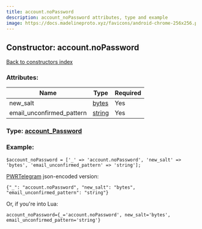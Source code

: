 ```yaml
---
title: account.noPassword
description: account_noPassword attributes, type and example
image: https://docs.madelineproto.xyz/favicons/android-chrome-256x256.png
---
```

## Constructor: account.noPassword  
[Back to constructors index](index.md)



### Attributes:

| Name     |    Type       | Required |
|----------|---------------|----------|
|new\_salt|[bytes](../types/bytes.md) | Yes|
|email\_unconfirmed\_pattern|[string](../types/string.md) | Yes|



### Type: [account\_Password](../types/account_Password.md)


### Example:

```
$account_noPassword = ['_' => 'account.noPassword', 'new_salt' => 'bytes', 'email_unconfirmed_pattern' => 'string'];
```  

[PWRTelegram](https://pwrtelegram.xyz) json-encoded version:

```
{"_": "account.noPassword", "new_salt": "bytes", "email_unconfirmed_pattern": "string"}
```


Or, if you're into Lua:  


```
account_noPassword={_='account.noPassword', new_salt='bytes', email_unconfirmed_pattern='string'}

```


